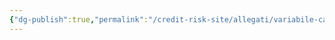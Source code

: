 ```yaml
---
{"dg-publish":true,"permalink":"/credit-risk-site/allegati/variabile-casuale-miscuglio-2023-03-20-11-42-09-excalidraw/","tags":["excalidraw"]}
---
```

<style> .container {font-family: sans-serif; text-align: center;} .button-wrapper button {z-index: 1;height: 40px; width: 100px; margin: 10px;padding: 5px;} .excalidraw .App-menu_top .buttonList { display: flex;} .excalidraw-wrapper { height: 800px; margin: 50px; position: relative;} :root[dir="ltr"] .excalidraw .layer-ui__wrapper .zen-mode-transition.App-menu_bottom--transition-left {transform: none;} </style><script src="https://cdn.jsdelivr.net/npm/react@17/umd/react.production.min.js"></script><script src="https://cdn.jsdelivr.net/npm/react-dom@17/umd/react-dom.production.min.js"></script><script type="text/javascript" src="https://cdn.jsdelivr.net/npm/@excalidraw/excalidraw@0/dist/excalidraw.production.min.js"></script><div id="Variabile_casuale_miscuglio_2023-03-20_1142.09.excalidraw.md"></div><script>(function(){const InitialData={"type":"excalidraw","version":2,"source":"https://excalidraw.com","elements":[{"id":"mVxVJ4CFz0wKRgR07DXf4","type":"image","x":-294.90889739990234,"y":-92.6863021850586,"width":551,"height":162,"angle":0,"strokeColor":"transparent","backgroundColor":"transparent","fillStyle":"hachure","strokeWidth":1,"strokeStyle":"solid","roughness":1,"opacity":100,"groupIds":[],"roundness":null,"seed":625302631,"version":20,"versionNonce":539121575,"isDeleted":false,"boundElements":null,"updated":1679308931575,"link":null,"locked":false,"status":"pending","fileId":"71e50c8acd3eb3182c5b4b8c168e5fcc58ea3835","scale":[1,1]},{"id":"cPm7zOssnPPr1KGREBUDz","type":"ellipse","x":-196.1874008178711,"y":-100.7866439819336,"width":151.17144775390625,"height":176.00149536132812,"angle":0,"strokeColor":"#d9480f","backgroundColor":"transparent","fillStyle":"hachure","strokeWidth":1,"strokeStyle":"solid","roughness":1,"opacity":100,"groupIds":[],"roundness":{"type":2},"seed":730700361,"version":52,"versionNonce":885265639,"isDeleted":false,"boundElements":null,"updated":1679308937256,"link":null,"locked":false},{"id":"n8gqeN8S","type":"text","x":-228.3204574584961,"y":-132.84703826904297,"width":175,"height":20,"angle":0,"strokeColor":"#d9480f","backgroundColor":"transparent","fillStyle":"hachure","strokeWidth":1,"strokeStyle":"solid","roughness":1,"opacity":100,"groupIds":[],"roundness":null,"seed":2028032265,"version":70,"versionNonce":1338417289,"isDeleted":false,"boundElements":null,"updated":1679308951851,"link":null,"locked":false,"text":"Media tra le varianze","rawText":"Media tra le varianze","fontSize":16,"fontFamily":1,"textAlign":"left","verticalAlign":"top","baseline":14,"containerId":null,"originalText":"Media tra le varianze"},{"type":"text","version":134,"versionNonce":808041769,"isDeleted":false,"id":"9g87LmYo","fillStyle":"hachure","strokeWidth":1,"strokeStyle":"solid","roughness":1,"opacity":100,"angle":0,"x":30.835182189941406,"y":-133.13309478759766,"strokeColor":"#5c940d","backgroundColor":"transparent","width":172,"height":20,"seed":1842890887,"groupIds":[],"roundness":null,"boundElements":null,"updated":1679308971812,"link":null,"locked":false,"fontSize":16,"fontFamily":1,"text":"Varianza tra le medie","rawText":"Varianza tra le medie","baseline":14,"textAlign":"left","verticalAlign":"top","containerId":null,"originalText":"Varianza tra le medie"},{"id":"S7QEzzQj4yyZvLsURy1al","type":"ellipse","x":-27.488792419433594,"y":-91.29277801513672,"width":278.24298095703125,"height":148.25021362304688,"angle":0,"strokeColor":"#5c940d","backgroundColor":"transparent","fillStyle":"hachure","strokeWidth":1,"strokeStyle":"solid","roughness":1,"opacity":100,"groupIds":[],"roundness":{"type":2},"seed":472526857,"version":62,"versionNonce":266234343,"isDeleted":false,"boundElements":null,"updated":1679308981203,"link":null,"locked":false}],"appState":{"theme":"light","viewBackgroundColor":"#ffffff","currentItemStrokeColor":"#5c940d","currentItemBackgroundColor":"transparent","currentItemFillStyle":"hachure","currentItemStrokeWidth":1,"currentItemStrokeStyle":"solid","currentItemRoughness":1,"currentItemOpacity":100,"currentItemFontFamily":1,"currentItemFontSize":16,"currentItemTextAlign":"left","currentItemStartArrowhead":null,"currentItemEndArrowhead":"arrow","scrollX":667.0918579101562,"scrollY":312.6297607421875,"zoom":{"value":1},"currentItemRoundness":"round","gridSize":null,"colorPalette":{}},"files":{}};InitialData.scrollToContent=true;App=()=>{const e=React.useRef(null),t=React.useRef(null),[n,i]=React.useState({width:void 0,height:void 0});return React.useEffect(()=>{i({width:t.current.getBoundingClientRect().width,height:t.current.getBoundingClientRect().height});const e=()=>{i({width:t.current.getBoundingClientRect().width,height:t.current.getBoundingClientRect().height})};return window.addEventListener("resize",e),()=>window.removeEventListener("resize",e)},[t]),React.createElement(React.Fragment,null,React.createElement("div",{className:"excalidraw-wrapper",ref:t},React.createElement(ExcalidrawLib.Excalidraw,{ref:e,width:n.width,height:n.height,initialData:InitialData,viewModeEnabled:!0,zenModeEnabled:!0,gridModeEnabled:!1})))},excalidrawWrapper=document.getElementById("Variabile_casuale_miscuglio_2023-03-20_1142.09.excalidraw.md");ReactDOM.render(React.createElement(App),excalidrawWrapper);})();</script>